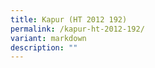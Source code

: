 ```yaml
---
title: Kapur (HT 2012 192)
permalink: /kapur-ht-2012-192/
variant: markdown
description: ""
---
```

